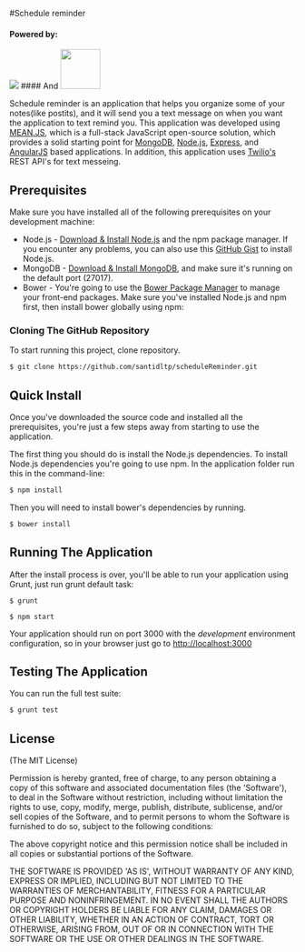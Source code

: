 
#Schedule reminder

#### Powered by:
<img src="http://meanjs.org/img/logo-small.png"> 
#### And
 <img src="https://www.twilio.com/marketing/bundles/marketing/img/favicons/favicon.ico" height="70px" weight="70px">

Schedule reminder is an application that helps you organize some of your notes(like postits), and it will send you a text message on when you want the application to text remind you. This application was developed using [MEAN.JS](https://meanjs.org/), which is a full-stack JavaScript open-source solution, which provides a solid starting point for [MongoDB](http://www.mongodb.org/), [Node.js](http://www.nodejs.org/), [Express](http://expressjs.com/), and [AngularJS](http://angularjs.org/) based applications. In addition, this application uses [Twilio's](https://www.twilio.com/) REST API's for text messeing.


## Prerequisites
Make sure you have installed all of the following prerequisites on your development machine:
* Node.js - [Download & Install Node.js](http://www.nodejs.org/download/) and the npm package manager. If you encounter any problems, you can also use this [GitHub Gist](https://gist.github.com/isaacs/579814) to install Node.js.
* MongoDB - [Download & Install MongoDB](http://www.mongodb.org/downloads), and make sure it's running on the default port (27017).
* Bower - You're going to use the [Bower Package Manager](http://bower.io/) to manage your front-end packages. Make sure you've installed Node.js and npm first, then install bower globally using npm:



### Cloning The GitHub Repository
To start running this project, clone repository.

```bash
$ git clone https://github.com/santidltp/scheduleReminder.git
```

 
## Quick Install
Once you've downloaded the source code and installed all the prerequisites, you're just a few steps away from starting to use the application.

The first thing you should do is install the Node.js dependencies. To install Node.js dependencies you're going to use npm. In the application folder run this in the command-line:

```bash
$ npm install
```

Then you will need to install bower's dependencies by running.

```bash
$ bower install
```


## Running The Application
After the install process is over, you'll be able to run your application using Grunt, just run grunt default task:

```
$ grunt
```
```
$ npm start
```

Your application should run on port 3000 with the *development* environment configuration, so in your browser just go to [http://localhost:3000](http://localhost:3000)


## Testing The Application
You can run the full test suite:

```bash
$ grunt test
```

## License
(The MIT License)

Permission is hereby granted, free of charge, to any person obtaining
a copy of this software and associated documentation files (the
'Software'), to deal in the Software without restriction, including
without limitation the rights to use, copy, modify, merge, publish,
distribute, sublicense, and/or sell copies of the Software, and to
permit persons to whom the Software is furnished to do so, subject to
the following conditions:

The above copyright notice and this permission notice shall be
included in all copies or substantial portions of the Software.

THE SOFTWARE IS PROVIDED 'AS IS', WITHOUT WARRANTY OF ANY KIND,
EXPRESS OR IMPLIED, INCLUDING BUT NOT LIMITED TO THE WARRANTIES OF
MERCHANTABILITY, FITNESS FOR A PARTICULAR PURPOSE AND NONINFRINGEMENT.
IN NO EVENT SHALL THE AUTHORS OR COPYRIGHT HOLDERS BE LIABLE FOR ANY
CLAIM, DAMAGES OR OTHER LIABILITY, WHETHER IN AN ACTION OF CONTRACT,
TORT OR OTHERWISE, ARISING FROM, OUT OF OR IN CONNECTION WITH THE
SOFTWARE OR THE USE OR OTHER DEALINGS IN THE SOFTWARE.

